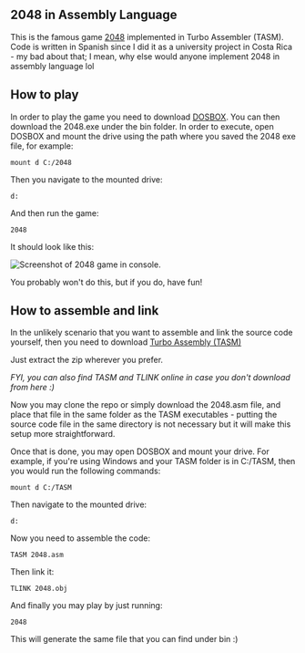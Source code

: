 ## 2048 in Assembly Language

This is the famous game <a href="https://play2048.co/">2048</a> implemented in Turbo Assembler (TASM). Code is written in Spanish since I did it as a university project in Costa Rica - my bad about that; I mean, why else would anyone implement 2048 in assembly language lol

## How to play

In order to play the game you need to download <a href="https://www.dosbox.com/download.php?main=1">DOSBOX</a>. You can then download the 2048.exe under the bin folder. In order to execute, open DOSBOX and mount the drive using the path where you saved the 2048 exe file, for example:

```mount d C:/2048```

Then you navigate to the mounted drive:

```d:```

And then run the game:

```2048```

It should look like this:

![Screenshot of 2048 game in console.](https://raw.githubusercontent.com/hcuadra811/2048/master/screenshot.jpg)

You probably won't do this, but if you do, have fun!

## How to assemble and link

In the unlikely scenario that you want to assemble and link the source code yourself, then you need to download <a href="https://drive.google.com/file/d/1lsr8WZgvhrT73laZYukScWrJHrhhkJNp/view?usp=sharing">Turbo Assembly (TASM)</a>  

Just extract the zip wherever you prefer.

*FYI, you can also find TASM and TLINK online in case you don't download from here :)*

Now you may clone the repo or simply download the 2048.asm file, and place that file in the same folder as the TASM executables - putting the source code file in the same directory is not necessary but it will make this setup more straightforward. 

Once that is done, you may open DOSBOX and mount your drive. For example, if you're using Windows and your TASM folder is in C:/TASM, then you would run the following commands:

```mount d C:/TASM```

Then navigate to the mounted drive:

```d:```

Now you need to assemble the code:

```TASM 2048.asm```

Then link it:

```TLINK 2048.obj```

And finally you may play by just running:

```2048```

This will generate the same file that you can find under bin :)